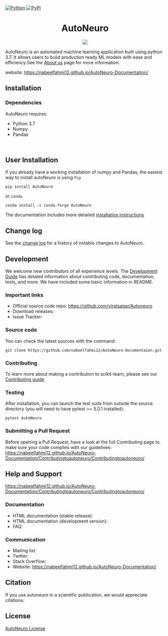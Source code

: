 [![Python](https://img.shields.io/pypi/pyversions/tensorflow.svg?style=plastic)](https://badge.fury.io/py/tensorflow) [![PyPI](https://badge.fury.io/py/tensorflow.svg)](https://badge.fury.io/py/tensorflow)

<h1> <center>AutoNeuro</center></h1>

<div align="center">
  <img src="https://2s7gjr373w3x22jf92z99mgm5w-wpengine.netdna-ssl.com/wp-content/uploads/2020/02/Qeexo_auto_ML.png">
</div>

AutoNeuro is an automated machine learning application built using python 3.7. It allows users to build production ready ML models with ease and efficiency.See the [About us](https://nabeelfahmi12.github.io/AutoNeuro-Documentation/GettingStarted/GettingStarted/) page for more information.

website: https://nabeelfahmi12.github.io/AutoNeuro-Documentation/


## Installation

### Dependencies

AutoNeuro requires:
* Python 3.7
* Numpy
* Pandas
<br>

## User Installation
If you already have a working installation of numpy and Pandas, the easiest way to install autoNeuro is using ```Pip```
```
pip install AutoNeuro
```
or ``` conda ```
```
conda install -c conda-forge AutoNeuro
```
The documentation includes more detailed [installation instructions](https://nabeelfahmi12.github.io/AutoNeuro-Documentation/GettingStarted/How%20to%20use/)

## Change log
See the [change log]() for a history of notable changes to AutoNeuro.

## Development
We welcome new contributors of all experience levels. The [Development Guide](https://nabeelfahmi12.github.io/AutoNeuro-Documentation/ForDevelopers/MethodsforModelbuilding/) has detaled information about contributing code, documentation, tests, and more. 
We have included some basic information in README.

### Important links
* Official source code repo: https://github.com/viratsagar/Autoneuro
* Download releases: 
* Issue Tracker:

### Source code
You can check the latest sources with the command:
```
git clone https://github.com/nabeelfahmi12/AutoNeuro-Documentaion.git
```
### Contributing
To learn more about making a contribution to scikit-learn, please see our
[Contributing guide](https://nabeelfahmi12.github.io/AutoNeuroDocumentation/Contributingtoautoneuro/Contributingtoautoneuro/)

### Testing
After installation, you can launch the test suite from outside the source directory (you will need to have pytest >= 5.0.1 installed):
```
pytest AutoNeuro
```
### Submitting a Pull Request
Before opening a Pull Request, have a look at the full Contributing page to make sure your code 
complies with our guidelines: https://nabeelfahmi12.github.io/AutoNeuro-Documentation/Contributingtoautoneuro/Contributingtoautoneuro/

## Help and Support
https://nabeelfahmi12.github.io/AutoNeuro-Documentation/Contributingtoautoneuro/Contributingtoautoneuro/

### Documentation
* HTML documentation (stable release):
* HTML documentation (development version):
* FAQ: 
### Communication
* Mailing list:
* Twitter: 
* Stack Overflow: 
* Website: https://nabeelfahmi12.github.io/AutoNeuro-Documentation/

## Citation
If you use autoneuro in a scientific publication, we would appreciate citations: 

## License
[AutoNeuro License](https://nabeelfahmi12.github.io/AutoNeuroDocumentation/License)

